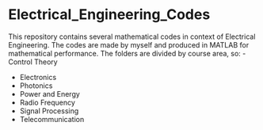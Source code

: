 # Electrical_Engineering_Codes
This repository contains several mathematical codes in context of Electrical Engineering. The codes are made by myself and produced in MATLAB for mathematical performance. The folders are divided by course area, so:  - Control Theory
 - Electronics
 - Photonics
 - Power and Energy
 - Radio Frequency
 - Signal Processing
 - Telecommunication
